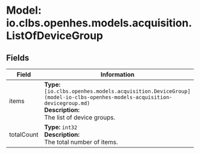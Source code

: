 # Model: io.clbs.openhes.models.acquisition.ListOfDeviceGroup

## Fields

| Field | Information |
| --- | --- |
| items | <b>Type:</b> `[io.clbs.openhes.models.acquisition.DeviceGroup](model-io-clbs-openhes-models-acquisition-devicegroup.md)`<br><b>Description:</b><br>The list of device groups. |
| totalCount | <b>Type:</b> `int32`<br><b>Description:</b><br>The total number of items. |

